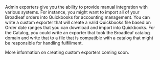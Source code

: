 Admin exporters give you the ability to provide manual integration with various systems.  For instance, you might want to import all of your Broadleaf orders into Quickbooks for accounting management.  You can write a custom exporter that will create a valid Quickbooks file based on Order date ranges that you can download and import into Quickbooks.  For the Catalog, you could write an exporter that took the Broadleaf catalog domain and write that to a file that is compatible with a catalog that might be responsible for handling fulfillment.

More information on creating custom exporters coming soon.